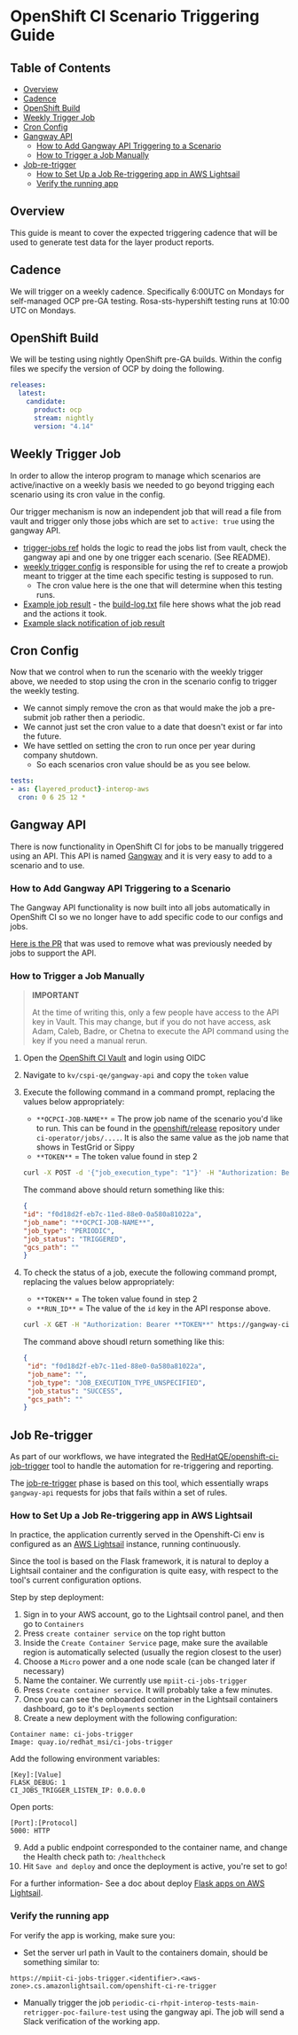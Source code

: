 # OpenShift CI Scenario Triggering Guide<!-- omit from toc -->

## Table of Contents<!-- omit from toc -->

- [Overview](#overview)
- [Cadence](#cadence)
- [OpenShift Build](#openshift-build)
- [Weekly Trigger Job](#weekly-trigger-job)
- [Cron Config](#cron-config)
- [Gangway API](#gangway-api)
  - [How to Add Gangway API Triggering to a Scenario](#how-to-add-gangway-api-triggering-to-a-scenario)
  - [How to Trigger a Job Manually](#how-to-trigger-a-job-manually)
- [Job-re-trigger](#job-re-trigger)
  - [How to Set Up a Job Re-triggering app in AWS Lightsail](#how-to-set-up-a-job-re-triggering-app-in-aws-lightsail)
  - [Verify the running app](#verify-the-running-app)


## Overview

This guide is meant to cover the expected triggering cadence that will be used to generate test data for the layer product reports.

## Cadence

We will trigger on a weekly cadence. Specifically 6:00UTC on Mondays for self-managed OCP pre-GA testing. Rosa-sts-hypershift testing runs at 10:00 UTC on Mondays.

## OpenShift Build

We will be testing using nightly OpenShift pre-GA builds. Within the config files we specify the version of OCP by doing the following.

```yaml
releases:
  latest:
    candidate:
      product: ocp
      stream: nightly
      version: "4.14"
```

## Weekly Trigger Job

In order to allow the interop program to manage which scenarios are active/inactive on a weekly basis we needed to go beyond trigging each scenario using its cron value in the config.

Our trigger mechanism is now an independent job that will read a file from vault and trigger only those jobs which are set to `active: true` using the gangway API. 

- [trigger-jobs ref](https://github.com/openshift/release/tree/master/ci-operator/step-registry/trigger-jobs) holds the logic to read the jobs list from vault, check the gangway api and one by one trigger each scenario. (See README).
- [weekly trigger config](https://github.com/openshift/release/blob/master/ci-operator/config/rhpit/interop-tests/rhpit-interop-tests-main__weekly_trigger.yaml) is responsible for using the ref to create a prowjob meant to trigger at the time each specific testing is supposed to run.
  - The cron value here is the one that will determine when this testing runs.
- [Example job result](https://prow.ci.openshift.org/view/gs/origin-ci-test/logs/periodic-ci-rhpit-interop-tests-main-weekly_trigger-ocp-self-managed-layered-product-interop/1706186938068766720) - the [build-log.txt](https://gcsweb-ci.apps.ci.l2s4.p1.openshiftapps.com/gcs/origin-ci-test/logs/periodic-ci-rhpit-interop-tests-main-weekly_trigger-ocp-self-managed-layered-product-interop/1706186938068766720/artifacts/ocp-self-managed-layered-product-interop/trigger-jobs/build-log.txt) file here shows what the job read and the actions it took.
- [Example slack notification of job result](https://redhat-internal.slack.com/archives/C04PK4QPSR1/p1695621977083089)


## Cron Config

Now that we control when to run the scenario with the weekly trigger above, we needed to stop using the cron in the scenario config to trigger the weekly testing.

- We cannot simply remove the cron as that would make the job a pre-submit job rather then a periodic.
- We cannot just set the cron value to a date that doesn't exist or far into the future.
- We have settled on setting the cron to run once per year during company shutdown.
  - So each scenarios cron value should be as you see below.

```yaml
tests:
- as: {layered_product}-interop-aws
  cron: 0 6 25 12 *
```

## Gangway API

There is now functionality in OpenShift CI for jobs to be manually triggered using an API. This API is named [Gangway](https://docs.google.com/document/d/1PAYVOqQ9z4GlOkXqkfWLZRRdGcAzqT8329Wm9QksFYY/edit#) and it is very easy to add to a scenario and to use.

### How to Add Gangway API Triggering to a Scenario

The Gangway API functionality is now built into all jobs automatically in OpenShift CI so we no longer have to add specific code to our configs and jobs.

[Here is the PR](https://github.com/openshift/release/pull/40928) that was used to remove what was previously needed by jobs to support the API.

### How to Trigger a Job Manually

> **IMPORTANT**
>
> At the time of writing this, only a few people have access to the API key in Vault. This may change, but if you do not have access, ask Adam, Caleb, Badre, or Chetna to execute the API command using the key if you need a manual rerun.

1. Open the [OpenShift CI Vault](https://vault.ci.openshift.org/ui/vault/secrets) and login using OIDC
2. Navigate to `kv/cspi-qe/gangway-api` and copy the `token` value
3. Execute the following command in a command prompt, replacing the values below appropriately:
   - `**OCPCI-JOB-NAME**` = The prow job name of the scenario you'd like to run. This can be found in the [openshift/release](https://github.com/openshift/release) repository under `ci-operator/jobs/....`. It is also the same value as the job name that shows in TestGrid or Sippy
   - `**TOKEN**` = The token value found in step 2

   ```bash
   curl -X POST -d '{"job_execution_type": "1"}' -H "Authorization: Bearer **TOKEN**" https://gangway-ci.apps.ci.l2s4.p1.openshiftapps.com/v1/executions/**OCPCI-JOB-NAME**
   ```

   The command above should return something like this:

   ```json
   {
   "id": "f0d18d2f-eb7c-11ed-88e0-0a580a81022a",
   "job_name": "**OCPCI-JOB-NAME**",
   "job_type": "PERIODIC",
   "job_status": "TRIGGERED",
   "gcs_path": ""
   }
   ```

4. To check the status of a job, execute the following command prompt, replacing the values below appropriately:
   - `**TOKEN**` = The token value found in step 2
   - `**RUN_ID**` = The value of the `id` key in the API response above.

   ```bash
   curl -X GET -H "Authorization: Bearer **TOKEN**" https://gangway-ci.apps.ci.l2s4.p1.openshiftapps.com/v1/executions/**RUN_ID**
   ```

   The command above shoudl return something like this:

   ```json
   {
    "id": "f0d18d2f-eb7c-11ed-88e0-0a580a81022a",
    "job_name": "",
    "job_type": "JOB_EXECUTION_TYPE_UNSPECIFIED",
    "job_status": "SUCCESS",
    "gcs_path": ""
   }
   ```

## Job Re-trigger

As part of our workflows, we have integrated the [RedHatQE/openshift-ci-job-trigger](https://github.com/RedHatQE/openshift-ci-job-trigger) tool to handle the automation for re-triggering and reporting.

The [job-re-trigger](https://steps.ci.openshift.org/reference/job-re-trigger) phase is based on this tool, which essentially wraps `gangway-api` requests for jobs that fails within a set of rules.

### How to Set Up a Job Re-triggering app in AWS Lightsail

In practice, the application currently served in the Openshift-Ci env is configured as an [AWS Lightsail](https://aws.amazon.com/lightsail/) instance, running continuously. 

Since the tool is based on the Flask framework, it is natural to deploy a Lightsail container and the configuration is quite easy, with respect to the tool's current configuration options.

Step by step deployment:

1. Sign in to your AWS account, go to the Lightsail control panel, and then go to `Containers`
2. Press `create container service` on the top right button
3. Inside the `Create Container Service` page, make sure the available region is automatically selected (usually the region closest to the user)
4. Choose a `Micro` power and a one node scale (can be changed later if necessary)
5. Name the container. We currently use `mpiit-ci-jobs-trigger`
6. Press `Create container service`. It will probably take a few minutes.
7. Once you can see the onboarded container in the Lightsail containers dashboard, go to it's `Deployments` section
8. Create a new deployment with the following configuration:

```commandline
Container name: ci-jobs-trigger
Image: quay.io/redhat_msi/ci-jobs-trigger
```

Add the following environment variables:

```commandline
[Key]:[Value]
FLASK_DEBUG: 1
CI_JOBS_TRIGGER_LISTEN_IP: 0.0.0.0
```

Open ports:

```commandline
[Port]:[Protocol]
5000: HTTP
```

9. Add a public endpoint corresponded to the container name, and change the Health check path to: `/healthcheck`
10. Hit `Save and deploy` and once the deployment is active, you're set to go!

For a further information-
See a doc about deploy [Flask apps on AWS Lightsail](https://aws.amazon.com/tutorials/serve-a-flask-app/).

### Verify the running app

For verify the app is working, make sure you:

- Set the server url path in Vault to the containers domain, should be something similar to:

```commandline
https://mpiit-ci-jobs-trigger.<identifier>.<aws-zone>.cs.amazonlightsail.com/openshift-ci-re-trigger
```

- Manually trigger the job `periodic-ci-rhpit-interop-tests-main-retrigger-poc-failure-test` using the gangway api. The job will send a Slack verification of the working app.
